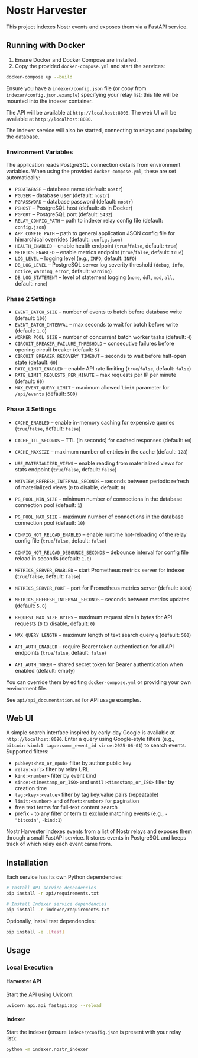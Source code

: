 # Nostr Harvester

This project indexes Nostr events and exposes them via a FastAPI service.

## Running with Docker

1. Ensure Docker and Docker Compose are installed.
2. Copy the provided `docker-compose.yml` and start the services:

```bash
docker-compose up --build
```

Ensure you have a `indexer/config.json` file (or copy from `indexer/config.json.example`) specifying your relay list; this file will be mounted into the indexer container.

The API will be available at `http://localhost:8008`.
The web UI will be available at `http://localhost:8080`.

The indexer service will also be started, connecting to relays and populating the database.

### Environment Variables

The application reads PostgreSQL connection details from environment variables. When using the provided `docker-compose.yml`, these are set automatically:

- `PGDATABASE` – database name (default: `nostr`)
- `PGUSER` – database user (default: `nostr`)
- `PGPASSWORD` – database password (default: `nostr`)
- `PGHOST` – PostgreSQL host (default: `db` in Docker)
- `PGPORT` – PostgreSQL port (default: `5432`)
- `RELAY_CONFIG_PATH` – path to indexer relay config file (default: `config.json`)
- `APP_CONFIG_PATH` – path to general application JSON config file for hierarchical overrides (default: `config.json`)
- `HEALTH_ENABLED` – enable health endpoint (`true`/`false`, default: `true`)
- `METRICS_ENABLED` – enable metrics endpoint (`true`/`false`, default: `true`)
- `LOG_LEVEL` – logging level (e.g., `INFO`, default: `INFO`)
- `DB_LOG_LEVEL` – PostgreSQL server log severity threshold (`debug`, `info`, `notice`, `warning`, `error`, default: `warning`)
- `DB_LOG_STATEMENT` – level of statement logging (`none`, `ddl`, `mod`, `all`, default: `none`)

### Phase 2 Settings
- `EVENT_BATCH_SIZE` – number of events to batch before database write (default: `100`)
- `EVENT_BATCH_INTERVAL` – max seconds to wait for batch before write (default: `1.0`)
- `WORKER_POOL_SIZE` – number of concurrent batch worker tasks (default: `4`)
- `CIRCUIT_BREAKER_FAILURE_THRESHOLD` – consecutive failures before opening circuit breaker (default: `5`)
- `CIRCUIT_BREAKER_RECOVERY_TIMEOUT` – seconds to wait before half-open state (default: `60`)
- `RATE_LIMIT_ENABLED` – enable API rate limiting (`true`/`false`, default: `false`)
- `RATE_LIMIT_REQUESTS_PER_MINUTE` – max requests per IP per minute (default: `60`)
- `MAX_EVENT_QUERY_LIMIT` – maximum allowed `limit` parameter for `/api/events` (default: `500`)

### Phase 3 Settings
- `CACHE_ENABLED` – enable in-memory caching for expensive queries (`true`/`false`, default: `false`)
- `CACHE_TTL_SECONDS` – TTL (in seconds) for cached responses (default: `60`)
- `CACHE_MAXSIZE` – maximum number of entries in the cache (default: `128`)
- `USE_MATERIALIZED_VIEWS` – enable reading from materialized views for stats endpoint (`true`/`false`, default: `false`)
- `MATVIEW_REFRESH_INTERVAL_SECONDS` – seconds between periodic refresh of materialized views (`0` to disable, default: `0`)
- `PG_POOL_MIN_SIZE` – minimum number of connections in the database connection pool (default: `1`)
- `PG_POOL_MAX_SIZE` – maximum number of connections in the database connection pool (default: `10`)
- `CONFIG_HOT_RELOAD_ENABLED` – enable runtime hot-reloading of the relay config file (`true`/`false`, default: `false`)
- `CONFIG_HOT_RELOAD_DEBOUNCE_SECONDS` – debounce interval for config file reload in seconds (default: `1.0`)

- `METRICS_SERVER_ENABLED` – start Prometheus metrics server for indexer (`true`/`false`, default: `false`)
- `METRICS_SERVER_PORT` – port for Prometheus metrics server (default: `8000`)
- `METRICS_REFRESH_INTERVAL_SECONDS` – seconds between metrics updates (default: `5.0`)

- `REQUEST_MAX_SIZE_BYTES` – maximum request size in bytes for API requests (`0` to disable, default: `0`)
- `MAX_QUERY_LENGTH` – maximum length of text search query `q` (default: `500`)
- `API_AUTH_ENABLED` – require Bearer token authentication for all API endpoints (`true`/`false`, default: `false`)
- `API_AUTH_TOKEN` – shared secret token for Bearer authentication when enabled (default: empty)

You can override them by editing `docker-compose.yml` or providing your own environment file.

See `api/api_documentation.md` for API usage examples.

## Web UI

A simple search interface inspired by early-day Google is available at `http://localhost:8080`. Enter a query using Google-style filters (e.g., `bitcoin kind:1 tag:e:some_event_id since:2025-06-01`) to search events. Supported filters:

- `pubkey:<hex_or_npub>` filter by author public key
- `relay:<url>` filter by relay URL
- `kind:<number>` filter by event kind
- `since:<timestamp_or_ISO>` and `until:<timestamp_or_ISO>` filter by creation time
- `tag:<key>:<value>` filter by tag key:value pairs (repeatable)
- `limit:<number>` and `offset:<number>` for pagination
- free text terms for full-text content search
- prefix `-` to any filter or term to exclude matching events (e.g., `-"bitcoin"`, `-kind:1`)

Nostr Harvester indexes events from a list of Nostr relays and exposes them through a small FastAPI service.  It stores events in PostgreSQL and keeps track of which relay each event came from.

## Installation

Each service has its own Python dependencies:

```bash
# Install API service dependencies
pip install -r api/requirements.txt

# Install Indexer service dependencies
pip install -r indexer/requirements.txt
```

Optionally, install test dependencies:

```bash
pip install -e .[test]
```

## Usage

### Local Execution

#### Harvester API

Start the API using Uvicorn:

```bash
uvicorn api.api_fastapi:app --reload
```

#### Indexer

Start the indexer (ensure `indexer/config.json` is present with your relay list):

```bash
python -m indexer.nostr_indexer
```

